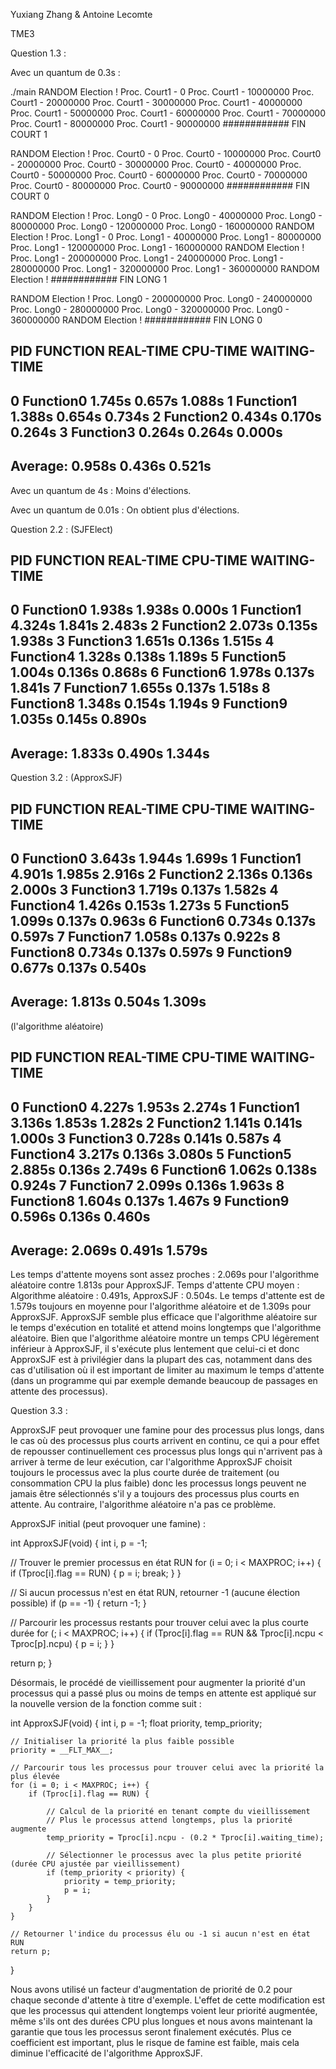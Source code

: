 Yuxiang Zhang & Antoine Lecomte

TME3

Question 1.3 :

Avec un quantum de 0.3s :

./main
RANDOM Election !
Proc. Court1 - 0
Proc. Court1 - 10000000
Proc. Court1 - 20000000
Proc. Court1 - 30000000
Proc. Court1 - 40000000
Proc. Court1 - 50000000
Proc. Court1 - 60000000
Proc. Court1 - 70000000
Proc. Court1 - 80000000
Proc. Court1 - 90000000
############ FIN COURT 1

RANDOM Election !
Proc. Court0 - 0
Proc. Court0 - 10000000
Proc. Court0 - 20000000
Proc. Court0 - 30000000
Proc. Court0 - 40000000
Proc. Court0 - 50000000
Proc. Court0 - 60000000
Proc. Court0 - 70000000
Proc. Court0 - 80000000
Proc. Court0 - 90000000
############ FIN COURT 0

RANDOM Election !
Proc. Long0 - 0
Proc. Long0 - 40000000
Proc. Long0 - 80000000
Proc. Long0 - 120000000
Proc. Long0 - 160000000
RANDOM Election !
Proc. Long1 - 0
Proc. Long1 - 40000000
Proc. Long1 - 80000000
Proc. Long1 - 120000000
Proc. Long1 - 160000000
RANDOM Election !
Proc. Long1 - 200000000
Proc. Long1 - 240000000
Proc. Long1 - 280000000
Proc. Long1 - 320000000
Proc. Long1 - 360000000
RANDOM Election !
############ FIN LONG 1

RANDOM Election !
Proc. Long0 - 200000000
Proc. Long0 - 240000000
Proc. Long0 - 280000000
Proc. Long0 - 320000000
Proc. Long0 - 360000000
RANDOM Election !
############ FIN LONG 0

PID	FUNCTION	REAL-TIME	CPU-TIME	WAITING-TIME
--------------------------------------------------------------------
0	Function0	1.745s		0.657s		1.088s
1	Function1	1.388s		0.654s		0.734s
2	Function2	0.434s		0.170s		0.264s
3	Function3	0.264s		0.264s		0.000s
--------------------------------------------------------------------
Average:		0.958s		0.436s		0.521s
--------------------------------------------------------------------

Avec un quantum de 4s :
Moins d'élections.

Avec un quantum de 0.01s :
On obtient plus d'élections.


Question 2.2 : (SJFElect)

PID	FUNCTION	REAL-TIME	CPU-TIME	WAITING-TIME
--------------------------------------------------------------------
0	Function0	1.938s		1.938s		0.000s
1	Function1	4.324s		1.841s		2.483s
2	Function2	2.073s		0.135s		1.938s
3	Function3	1.651s		0.136s		1.515s
4	Function4	1.328s		0.138s		1.189s
5	Function5	1.004s		0.136s		0.868s
6	Function6	1.978s		0.137s		1.841s
7	Function7	1.655s		0.137s		1.518s
8	Function8	1.348s		0.154s		1.194s
9	Function9	1.035s		0.145s		0.890s
--------------------------------------------------------------------
Average:		1.833s		0.490s		1.344s
--------------------------------------------------------------------


Question 3.2 : (ApproxSJF)

PID	FUNCTION	REAL-TIME	CPU-TIME	WAITING-TIME
--------------------------------------------------------------------
0	Function0	3.643s		1.944s		1.699s
1	Function1	4.901s		1.985s		2.916s
2	Function2	2.136s		0.136s		2.000s
3	Function3	1.719s		0.137s		1.582s
4	Function4	1.426s		0.153s		1.273s
5	Function5	1.099s		0.137s		0.963s
6	Function6	0.734s		0.137s		0.597s
7	Function7	1.058s		0.137s		0.922s
8	Function8	0.734s		0.137s		0.597s
9	Function9	0.677s		0.137s		0.540s
--------------------------------------------------------------------
Average:		1.813s		0.504s		1.309s
--------------------------------------------------------------------


(l'algorithme aléatoire)

PID	FUNCTION	REAL-TIME	CPU-TIME	WAITING-TIME
--------------------------------------------------------------------
0	Function0	4.227s		1.953s		2.274s
1	Function1	3.136s		1.853s		1.282s
2	Function2	1.141s		0.141s		1.000s
3	Function3	0.728s		0.141s		0.587s
4	Function4	3.217s		0.136s		3.080s
5	Function5	2.885s		0.136s		2.749s
6	Function6	1.062s		0.138s		0.924s
7	Function7	2.099s		0.136s		1.963s
8	Function8	1.604s		0.137s		1.467s
9	Function9	0.596s		0.136s		0.460s
--------------------------------------------------------------------
Average:		2.069s		0.491s		1.579s
--------------------------------------------------------------------


Les temps d'attente moyens sont assez proches : 2.069s pour l'algorithme aléatoire contre 1.813s pour ApproxSJF.
Temps d'attente CPU moyen : Algorithme aléatoire : 0.491s, ApproxSJF : 0.504s.
Le temps d'attente est de 1.579s toujours en moyenne pour l'algorithme aléatoire et de 1.309s pour ApproxSJF.
ApproxSJF semble plus efficace que l'algorithme aléatoire sur le temps d'exécution en totalité et attend moins longtemps que l'algorithme aléatoire. Bien que l'algorithme aléatoire montre un temps CPU légèrement inférieur à ApproxSJF, il s'exécute plus lentement que celui-ci et donc ApproxSJF est à privilégier dans la plupart des cas, notamment dans des cas d'utilisation où il est important de limiter au maximum le temps d'attente (dans un programme qui par exemple demande beaucoup de passages en attente des processus).


Question 3.3 :

ApproxSJF peut provoquer une famine pour des processus plus longs, dans le cas où des processus plus courts arrivent en continu, ce qui a pour effet de repousser continuellement ces processus plus longs qui n'arrivent pas à arriver à terme de leur exécution, car l'algorithme ApproxSJF choisit toujours le processus avec la plus courte durée de traitement (ou consommation CPU la plus faible) donc les processus longs peuvent ne jamais être sélectionnés s'il y a toujours des processus plus courts en attente. Au contraire, l'algorithme aléatoire n'a pas ce problème.

ApproxSJF initial (peut provoquer une famine) : 

int ApproxSJF(void) {
  int i, p = -1;

  // Trouver le premier processus en état RUN
  for (i = 0; i < MAXPROC; i++) {
      if (Tproc[i].flag == RUN) {
          p = i;
          break;
      }
  }

  // Si aucun processus n'est en état RUN, retourner -1 (aucune élection possible)
  if (p == -1) {
      return -1;
  }

  // Parcourir les processus restants pour trouver celui avec la plus courte durée
  for (; i < MAXPROC; i++) {
      if (Tproc[i].flag == RUN && Tproc[i].ncpu < Tproc[p].ncpu) {
          p = i;
      }
  }

  return p;
}


Désormais, le procédé de vieillissement pour augmenter la priorité d'un processus qui a passé plus ou moins de temps en attente est appliqué sur la nouvelle version de la fonction comme suit :


int ApproxSJF(void) {
    int i, p = -1;
    float priority, temp_priority;

    // Initialiser la priorité la plus faible possible
    priority = __FLT_MAX__;

    // Parcourir tous les processus pour trouver celui avec la priorité la plus élevée
    for (i = 0; i < MAXPROC; i++) {
        if (Tproc[i].flag == RUN) {
            
            // Calcul de la priorité en tenant compte du vieillissement
            // Plus le processus attend longtemps, plus la priorité augmente
            temp_priority = Tproc[i].ncpu - (0.2 * Tproc[i].waiting_time);
            
            // Sélectionner le processus avec la plus petite priorité (durée CPU ajustée par vieillissement)
            if (temp_priority < priority) {
                priority = temp_priority;
                p = i;
            }
        }
    }

    // Retourner l'indice du processus élu ou -1 si aucun n'est en état RUN
    return p;
}


Nous avons utilisé un facteur d'augmentation de priorité de 0.2 pour chaque seconde d'attente à titre d'exemple. L'effet de cette modification est que les processus qui attendent longtemps voient leur priorité augmentée, même s'ils ont des durées CPU plus longues et nous avons maintenant la garantie que tous les processus seront finalement exécutés. Plus ce coefficient est important, plus le risque de famine est faible, mais cela diminue l'efficacité de l'algorithme ApproxSJF.